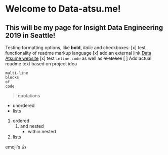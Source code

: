 # Welcome to Data-atsu.me!

## This will be my page for Insight Data Engineering 2019 in Seattle!

Testing formatting options, like **bold**, _italic_ and checkboxes:
[x] test functionality of readme markup language
[x] add an external link [Data Atsume website](http://www.data-atsu.me)
[x] test `inline code` as well as ~~mistakes~~
[ ] Add actual readme text based on project idea

```
multi-line
blocks
of
code
```

> quotations

- unordered
- lists

1. ordered
   1. and nested
      - within nested
2. lists

emoji's :+1:
